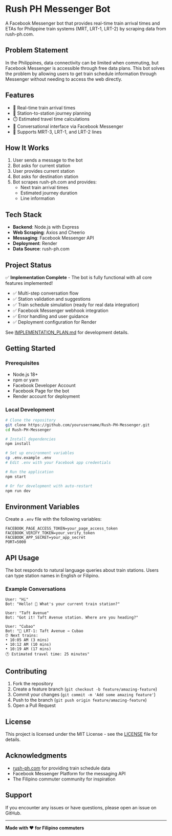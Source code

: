 # Rush PH Messenger Bot

A Facebook Messenger bot that provides real-time train arrival times and ETAs for Philippine train systems (MRT, LRT-1, LRT-2) by scraping data from rush-ph.com.

## Problem Statement

In the Philippines, data connectivity can be limited when commuting, but Facebook Messenger is accessible through free data plans. This bot solves the problem by allowing users to get train schedule information through Messenger without needing to access the web directly.

## Features

- 🚆 Real-time train arrival times
- 📍 Station-to-station journey planning
- ⏱️ Estimated travel time calculations
- 💬 Conversational interface via Facebook Messenger
- 🔄 Supports MRT-3, LRT-1, and LRT-2 lines

## How It Works

1. User sends a message to the bot
2. Bot asks for current station
3. User provides current station
4. Bot asks for destination station
5. Bot scrapes rush-ph.com and provides:
   - Next train arrival times
   - Estimated journey duration
   - Line information

## Tech Stack

- **Backend**: Node.js with Express
- **Web Scraping**: Axios and Cheerio
- **Messaging**: Facebook Messenger API
- **Deployment**: Render
- **Data Source**: rush-ph.com

## Project Status

✅ **Implementation Complete** - The bot is fully functional with all core features implemented!

- ✅ Multi-step conversation flow
- ✅ Station validation and suggestions  
- ✅ Train schedule simulation (ready for real data integration)
- ✅ Facebook Messenger webhook integration
- ✅ Error handling and user guidance
- ✅ Deployment configuration for Render

See [IMPLEMENTATION_PLAN.md](./IMPLEMENTATION_PLAN.md) for development details.

## Getting Started

### Prerequisites

- Node.js 18+
- npm or yarn
- Facebook Developer Account
- Facebook Page for the bot
- Render account for deployment

### Local Development

```bash
# Clone the repository
git clone https://github.com/yourusername/Rush-PH-Messenger.git
cd Rush-PH-Messenger

# Install dependencies
npm install

# Set up environment variables
cp .env.example .env
# Edit .env with your Facebook app credentials

# Run the application
npm start

# Or for development with auto-restart
npm run dev
```

## Environment Variables

Create a `.env` file with the following variables:

```
FACEBOOK_PAGE_ACCESS_TOKEN=your_page_access_token
FACEBOOK_VERIFY_TOKEN=your_verify_token
FACEBOOK_APP_SECRET=your_app_secret
PORT=5000
```

## API Usage

The bot responds to natural language queries about train stations. Users can type station names in English or Filipino.

### Example Conversations

```
User: "Hi"
Bot: "Hello! 👋 What's your current train station?"

User: "Taft Avenue"
Bot: "Got it! Taft Avenue station. Where are you heading?"

User: "Cubao"
Bot: "🚆 LRT-1: Taft Avenue → Cubao
⏰ Next trains:
• 10:05 AM (3 mins)
• 10:12 AM (10 mins)  
• 10:19 AM (17 mins)
🕐 Estimated travel time: 25 minutes"
```

## Contributing

1. Fork the repository
2. Create a feature branch (`git checkout -b feature/amazing-feature`)
3. Commit your changes (`git commit -m 'Add some amazing feature'`)
4. Push to the branch (`git push origin feature/amazing-feature`)
5. Open a Pull Request

## License

This project is licensed under the MIT License - see the [LICENSE](LICENSE) file for details.

## Acknowledgments

- [rush-ph.com](https://rush-ph.com) for providing train schedule data
- Facebook Messenger Platform for the messaging API
- The Filipino commuter community for inspiration

## Support

If you encounter any issues or have questions, please open an issue on GitHub.

---

**Made with ❤️ for Filipino commuters**
